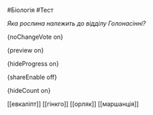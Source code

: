 #Біологія #Тест

*Яка рослина належить до відділу Голонасінні?*

{noChangeVote on}

{preview on}

{hideProgress on}

{shareEnable off}

{hideCount on}

[[евкаліпт]]
[[гінкго]]
[[орляк]]
[[маршанція]]
